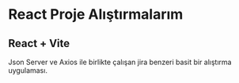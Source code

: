 # React Proje Alıştırmalarım
## React + Vite

Json Server ve Axios ile birlikte çalışan jira benzeri basit bir alıştırma uygulaması.
